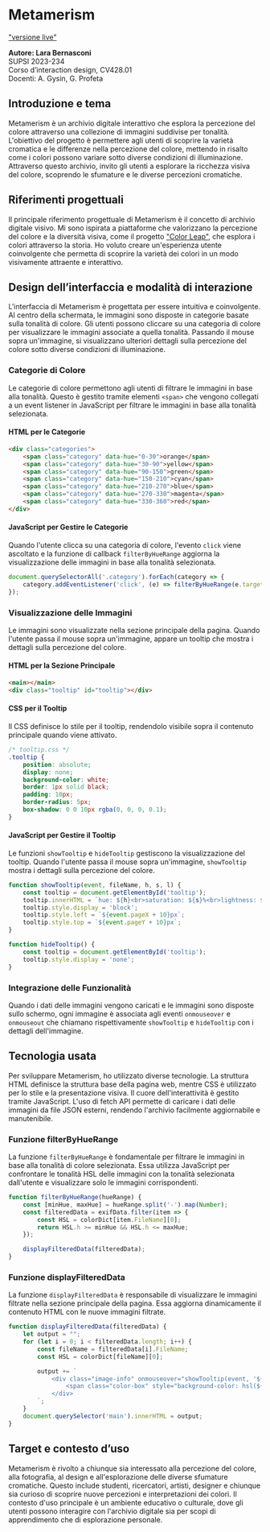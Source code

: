 

# Metamerism
["versione live"](https://larobernasconi.github.io/metamerism/)

**Autore: Lara Bernasconi**  
SUPSI 2023-234  
Corso d’interaction design, CV428.01  
Docenti: A. Gysin, G. Profeta  

## Introduzione e tema

Metamerism è un archivio digitale interattivo che esplora la percezione del colore attraverso una collezione di immagini suddivise per tonalità. L'obiettivo del progetto è permettere agli utenti di scoprire la varietà cromatica e le differenze nella percezione del colore, mettendo in risalto come i colori possono variare sotto diverse condizioni di illuminazione. Attraverso questo archivio, invito gli utenti a esplorare la ricchezza visiva del colore, scoprendo le sfumature e le diverse percezioni cromatiche.

## Riferimenti progettuali

Il principale riferimento progettuale di Metamerism è il concetto di archivio digitale visivo. Mi sono ispirata a piattaforme che valorizzano la percezione del colore e la diversità visiva, come il progetto ["Color Leap"](https://www.colorleap.app/), che esplora i colori attraverso la storia. Ho voluto creare un'esperienza utente coinvolgente che permetta di scoprire la varietà dei colori in un modo visivamente attraente e interattivo.

## Design dell’interfaccia e modalità di interazione

L'interfaccia di Metamerism è progettata per essere intuitiva e coinvolgente. Al centro della schermata, le immagini sono disposte in categorie basate sulla tonalità di colore. Gli utenti possono cliccare su una categoria di colore per visualizzare le immagini associate a quella tonalità. Passando il mouse sopra un'immagine, si visualizzano ulteriori dettagli sulla percezione del colore sotto diverse condizioni di illuminazione.

### Categorie di Colore

Le categorie di colore permettono agli utenti di filtrare le immagini in base alla tonalità. Questo è gestito tramite elementi `<span>` che vengono collegati a un event listener in JavaScript per filtrare le immagini in base alla tonalità selezionata.

#### HTML per le Categorie

```html
<div class="categories">
    <span class="category" data-hue="0-30">orange</span>
    <span class="category" data-hue="30-90">yellow</span>
    <span class="category" data-hue="90-150">green</span>
    <span class="category" data-hue="150-210">cyan</span>
    <span class="category" data-hue="210-270">blue</span>
    <span class="category" data-hue="270-330">magenta</span>
    <span class="category" data-hue="330-360">red</span>
</div>
```

#### JavaScript per Gestire le Categorie

Quando l'utente clicca su una categoria di colore, l'evento `click` viene ascoltato e la funzione di callback `filterByHueRange` aggiorna la visualizzazione delle immagini in base alla tonalità selezionata.

```javascript
document.querySelectorAll('.category').forEach(category => {
    category.addEventListener('click', (e) => filterByHueRange(e.target.getAttribute('data-hue')));
});
```

### Visualizzazione delle Immagini

Le immagini sono visualizzate nella sezione principale della pagina. Quando l'utente passa il mouse sopra un'immagine, appare un tooltip che mostra i dettagli sulla percezione del colore.

#### HTML per la Sezione Principale

```html
<main></main>
<div class="tooltip" id="tooltip"></div>
```

#### CSS per il Tooltip

Il CSS definisce lo stile per il tooltip, rendendolo visibile sopra il contenuto principale quando viene attivato.

```css
/* tooltip.css */
.tooltip {
    position: absolute;
    display: none;
    background-color: white;
    border: 1px solid black;
    padding: 10px;
    border-radius: 5px;
    box-shadow: 0 0 10px rgba(0, 0, 0, 0.1);
}
```

#### JavaScript per Gestire il Tooltip

Le funzioni `showTooltip` e `hideTooltip` gestiscono la visualizzazione del tooltip. Quando l'utente passa il mouse sopra un'immagine, `showTooltip` mostra i dettagli sulla percezione del colore.

```javascript
function showTooltip(event, fileName, h, s, l) {
    const tooltip = document.getElementById('tooltip');
    tooltip.innerHTML = `hue: ${h}<br>saturation: ${s}%<br>lightness: ${l}%`;
    tooltip.style.display = 'block';
    tooltip.style.left = `${event.pageX + 10}px`;
    tooltip.style.top = `${event.pageY + 10}px`;
}

function hideTooltip() {
    const tooltip = document.getElementById('tooltip');
    tooltip.style.display = 'none';
}
```

### Integrazione delle Funzionalità

Quando i dati delle immagini vengono caricati e le immagini sono disposte sullo schermo, ogni immagine è associata agli eventi `onmouseover` e `onmouseout` che chiamano rispettivamente `showTooltip` e `hideTooltip` con i dettagli dell'immagine.

## Tecnologia usata

Per sviluppare Metamerism, ho utilizzato diverse tecnologie. La struttura HTML definisce la struttura base della pagina web, mentre CSS è utilizzato per lo stile e la presentazione visiva. Il cuore dell'interattività è gestito tramite JavaScript. L'uso di fetch API permette di caricare i dati delle immagini da file JSON esterni, rendendo l'archivio facilmente aggiornabile e manutenibile.

### Funzione filterByHueRange

La funzione `filterByHueRange` è fondamentale per filtrare le immagini in base alla tonalità di colore selezionata. Essa utilizza JavaScript per confrontare le tonalità HSL delle immagini con la tonalità selezionata dall'utente e visualizzare solo le immagini corrispondenti.

```javascript
function filterByHueRange(hueRange) {
    const [minHue, maxHue] = hueRange.split('-').map(Number);
    const filteredData = exifData.filter(item => {
        const HSL = colorDict[item.FileName][0];
        return HSL.h >= minHue && HSL.h <= maxHue;
    });

    displayFilteredData(filteredData);
}
```

### Funzione displayFilteredData

La funzione `displayFilteredData` è responsabile di visualizzare le immagini filtrate nella sezione principale della pagina. Essa aggiorna dinamicamente il contenuto HTML con le nuove immagini filtrate.

```javascript
function displayFilteredData(filteredData) {
    let output = "";
    for (let i = 0; i < filteredData.length; i++) {
        const fileName = filteredData[i].FileName;
        const HSL = colorDict[fileName][0];

        output += `
            <div class="image-info" onmouseover="showTooltip(event, '${fileName}', ${HSL.h}, ${HSL.s}, ${HSL.l})" onmouseout="hideTooltip()">
                <span class="color-box" style="background-color: hsl(${HSL.h}, ${HSL.s}%, ${HSL.l}%);"></span>
            </div>
        `;
    }
    document.querySelector('main').innerHTML = output;
}
```

## Target e contesto d’uso

Metamerism è rivolto a chiunque sia interessato alla percezione del colore, alla fotografia, al design e all'esplorazione delle diverse sfumature cromatiche. Questo include studenti, ricercatori, artisti, designer e chiunque sia curioso di scoprire nuove percezioni e interpretazioni dei colori. Il contesto d'uso principale è un ambiente educativo o culturale, dove gli utenti possono interagire con l'archivio digitale sia per scopi di apprendimento che di esplorazione personale.
